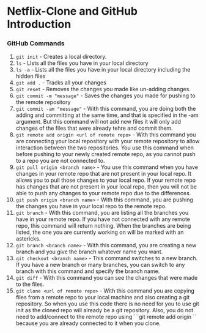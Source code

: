 # Netflix-Clone and GitHub Introduction

### **GitHub Commands**
1. ```git init``` - Creates a local directory.
2. ```ls``` - LIsts all the files you have in your local directory
4. ```ls -a``` - Lists all the files you have in your local directory including the hidden files
5. ```git add .``` - Tracks all your changes
6. ```git reset``` - Removes the changes you made like un-adding changes.
7. ```git commit -m "message"``` - Saves the changes you made for pushing to the remote repository
8. ```git commit -am "message"``` - With this command, you are doing both the adding and committing at the same time, and that is specified in the -am argument. But this command will not add new files it will only add changes of the files that were already tehre and commit them.
9. ```git remote add origin <url of remote repo>``` - With this command you are connecting your local repository with your remote repository to allow interaction between the two repositories. You use this command when before pushing to your newly created remote repo, as you cannot push to a repo you are not connected to.
10. ```git pull origin <branch name>``` - You use this command when you have changes in your remote repo that are not present in your local repo. It allows you to pull those changes to your local repo. If your remote repo has changes that are not present in your local repo, then you will not be able to push any changes to your remote repo due to the differences.
11. ```git push origin <branch name>``` - With this command, you are pushing the changes you have in your local repo to the remote repo.
12. ```git branch``` - With this command, you are listing all the branches you have in your remote repo. If you have not connected with any remote repo, this command will return nothing. When the branches are being listed, the one you are currently working on will be marked with an astericks.
13. ```git branch <branch name>``` - With this command, you are creating a new branch and you give the branch whatever name you want.
14. ```git checkout <branch name>``` - This command switches to a new branch. If you have a new branch or many branches, you can switch to any branch with this command and specify the branch name.
15. ```git diff``` - With this command you can see the changes that were made to the files.
16. ```git clone <url of remote repo>``` - With this command you are copying files from a remote repo to your local machine and also creating a git repository. So when you use this code there is no need for you to use git init as the cloned repo will already be a git repository. Also, you do not need to add/connect to the remote repo using ```git remote add origin <url of remote repo>`` because you are already connected to it when you clone.
    

